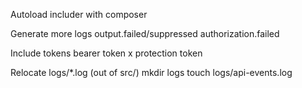 Autoload includer with composer

Generate more logs
	output.failed/suppressed
	authorization.failed

Include tokens
	bearer token
	x protection token

Relocate logs/*.log (out of src/)
	mkdir logs
	touch logs/api-events.log
